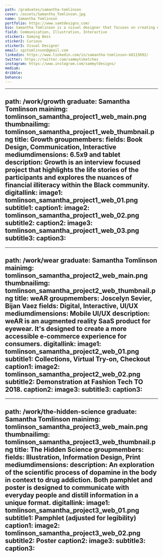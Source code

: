 ```yaml
---
path: /graduates/samantha-tomlinson
cover: /assets/Samantha_Tomlinson.jpg
name: Samantha Tomlinson
portfolio: https://www.samtdesigns.com/
bio: Samantha Tomlinson is a visual designer that focuses on creating empathetic and unique interactions between people and issues in society. From AR technology in fashion to conversing about race and financial growth, Samantha hopes to bridge more diverse topics together to suit the needs of a growing, socially conscious society.
field: Communication, Illustration, Interactive
sticker1: Gaming Boss
sticker2: Curious
sticker3: Visual Designer
email: sgstomlinson@gmail.com
linkedin: https://www.linkedin.com/in/samantha-tomlinson-b8115692/
twitter: https://twitter.com/sammytsketches
instagram: https://www.instagram.com/sammytdesigns/
medium:
dribble:
behance:
---
```


---
path: /work/growth
graduate: Samantha Tomlinson
mainimg: tomlinson_samantha_project1_web_main.png
thumbnailimg: tomlinson_samantha_project1_web_thumbnail.png
title: Growth 
groupmembers:
fields: Book Design, Communication, Interactive
mediumdimensions: 6.5x9 and tablet
description: Growth is an interview focused project that highlights the life stories of the participants and explores the nuances of financial illiteracy within the Black community.
digitallink:
image1: tomlinson_samantha_project1_web_01.png
subtitle1:
caption1:
image2: tomlinson_samantha_project1_web_02.png
subtitle2:
caption2:
image3: tomlinson_samantha_project1_web_03.png
subtitle3:
caption3:
---

---
path: /work/wear
graduate: Samantha Tomlinson
mainimg: tomlinson_samantha_project2_web_main.png
thumbnailimg: tomlinson_samantha_project2_web_thumbnail.png
title: weAR
groupmembers: Joscelyn Sevier, Bijan Vaez
fields: Digital, Interactive, UI/UX
mediumdimensions: Mobile UI/UX
description: weAR is an augmented reality SaaS product for eyewear. It's designed to create a more accessible e-commerce experience for consumers.
digitallink:
image1: tomlinson_samantha_project2_web_01.png
subtitle1: Collections, Virtual Try-on, Checkout
caption1:
image2: tomlinson_samantha_project2_web_02.png
subtitle2: Demonstration at Fashion Tech TO 2018.
caption2:
image3:
subtitle3:
caption3:
---

---
path: /work/the-hidden-science
graduate: Samantha Tomlinson
mainimg: tomlinson_samantha_project3_web_main.png
thumbnailimg: tomlinson_samantha_project3_web_thumbnail.png
title: The Hidden Science
groupmembers:
fields: Illustration, Information Design, Print
mediumdimensions:
description: An exploration of the scientific process of dopamine in the body in context to drug addiction. Both pamphlet and poster is designed to communicate with everyday people and distill information in a unique format.
digitallink:
image1: tomlinson_samantha_project3_web_01.png
subtitle1: Pamphlet (adjusted for legibility)
caption1:
image2: tomlinson_samantha_project3_web_02.png
subtitle2: Poster
caption2:
image3:
subtitle3:
caption3:
---
